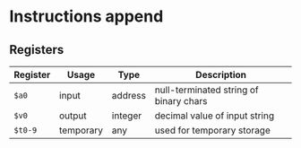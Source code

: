 # Instructions append

## Registers

| Register | Usage     | Type    | Description                            |
| -------- | --------- | ------- | -------------------------------------- |
| `$a0`    | input     | address | null-terminated string of binary chars |
| `$v0`    | output    | integer | decimal value of input string          |
| `$t0-9`  | temporary | any     | used for temporary storage             |
